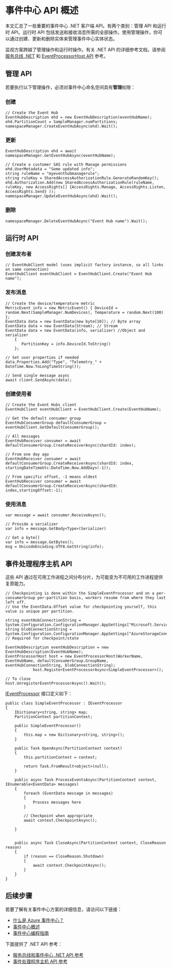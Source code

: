 <!-- 10/24/2016 OK  -->
<properties 
    pageTitle="Azure 事件中心 API 概述 | Azure"
    description="汇总了一些重要的事件中心 .NET 客户端 API。"
    services="event-hubs"
    documentationCenter="na"
    authors="sethmanheim"
    manager="timlt"
    editor="" />
<tags 
    ms.service="event-hubs"
    ms.devlang="dotnet"
    ms.topic="article"
    ms.tgt_pltfrm="na"
    ms.workload="na"
    ms.date="08/16/2016"
    wacn.date="10/10/2016"
    ms.author="sethm" />

# 事件中心 API 概述

本文汇总了一些重要的事件中心 .NET 客户端 API。有两个类别：管理 API 和运行时 API。运行时 API 包括发送和接收消息所需的全部操作。使用管理操作，你可以通过创建、更新和删除实体来管理事件中心实体状态。

监视方案跨越了管理操作和运行时操作。有关 .NET API 的详细参考文档，请参阅[服务总线 .NET](https://msdn.microsoft.com/zh-cn/library/azure/mt419900.aspx) 和 [EventProcessorHost API](https://msdn.microsoft.com/zh-cn/library/azure/mt445521.aspx) 参考。

## 管理 API

若要执行以下管理操作，必须对事件中心命名空间具有**管理**权限：

### 创建


    // Create the Event Hub
    EventHubDescription ehd = new EventHubDescription(eventHubName);
    ehd.PartitionCount = SampleManager.numPartitions;
    namespaceManager.CreateEventHubAsync(ehd).Wait();


### 更新


    EventHubDescription ehd = await namespaceManager.GetEventHubAsync(eventHubName);
    
    // Create a customer SAS rule with Manage permissions
    ehd.UserMetadata = "Some updated info";
    string ruleName = "myeventhubmanagerule";
    string ruleKey = SharedAccessAuthorizationRule.GenerateRandomKey();
    ehd.Authorization.Add(new SharedAccessAuthorizationRule(ruleName, ruleKey, new AccessRights[] {AccessRights.Manage, AccessRights.Listen, AccessRights.Send} )); 
    namespaceManager.UpdateEventHubAsync(ehd).Wait();


### 删除


    namespaceManager.DeleteEventHubAsync("Event Hub name").Wait();


## 运行时 API

### 创建发布者


    // EventHubClient model (uses implicit factory instance, so all links on same connection)
    EventHubClient eventHubClient = EventHubClient.Create("Event Hub name");


### 发布消息


    // Create the device/temperature metric
    MetricEvent info = new MetricEvent() { DeviceId = random.Next(SampleManager.NumDevices), Temperature = random.Next(100) };
    EventData data = new EventData(new byte[10]); // Byte array
    EventData data = new EventData(Stream); // Stream 
    EventData data = new EventData(info, serializer) //Object and serializer 
        {
           PartitionKey = info.DeviceId.ToString()
        };
    
    // Set user properties if needed
    data.Properties.Add("Type", "Telemetry_" + DateTime.Now.ToLongTimeString());
    
    // Send single message async
    await client.SendAsync(data);


### 创建使用者


    // Create the Event Hubs client
    EventHubClient eventHubClient = EventHubClient.Create(EventHubName);
    
    // Get the default consumer group
    EventHubConsumerGroup defaultConsumerGroup = eventHubClient.GetDefaultConsumerGroup();
    
    // All messages
    EventHubReceiver consumer = await defaultConsumerGroup.CreateReceiverAsync(shardId: index);
    
    // From one day ago
    EventHubReceiver consumer = await defaultConsumerGroup.CreateReceiverAsync(shardId: index, startingDateTimeUtc:DateTime.Now.AddDays(-1));
                            
    // From specific offset, -1 means oldest
    EventHubReceiver consumer = await defaultConsumerGroup.CreateReceiverAsync(shardId: index,startingOffset:-1); 


### 使用消息


    var message = await consumer.ReceiveAsync();
    
    // Provide a serializer
    var info = message.GetBody<Type>(Serializer)
                                        
    // Get a byte[]
    var info = message.GetBytes(); 
    msg = UnicodeEncoding.UTF8.GetString(info);


## 事件处理程序主机 API

这些 API 通过在可用工作进程之间分布分片，为可能变为不可用的工作进程提供复原能力。


    // Checkpointing is done within the SimpleEventProcessor and on a per-consumerGroup per-partition basis, workers resume from where they last left off.
    // Use the EventData.Offset value for checkpointing yourself, this value is unique per partition.
    
    string eventHubConnectionString = System.Configuration.ConfigurationManager.AppSettings["Microsoft.ServiceBus.ConnectionString"];
    string blobConnectionString = System.Configuration.ConfigurationManager.AppSettings["AzureStorageConnectionString"]; // Required for checkpoint/state
    
    EventHubDescription eventHubDescription = new EventHubDescription(EventHubName);
    EventProcessorHost host = new EventProcessorHost(WorkerName, EventHubName, defaultConsumerGroup.GroupName, eventHubConnectionString, blobConnectionString);
                host.RegisterEventProcessorAsync<SimpleEventProcessor>();
    
    // To close
    host.UnregisterEventProcessorAsync().Wait();   


[IEventProcessor](https://msdn.microsoft.com/zh-cn/library/azure/microsoft.servicebus.messaging.ieventprocessor.aspx) 接口定义如下：


    public class SimpleEventProcessor : IEventProcessor
    {
        IDictionary<string, string> map;
        PartitionContext partitionContext;
    
        public SimpleEventProcessor()
        {
            this.map = new Dictionary<string, string>();
        }
    
        public Task OpenAsync(PartitionContext context)
        {
            this.partitionContext = context;
    
            return Task.FromResult<object>(null);
        }
    
        public async Task ProcessEventsAsync(PartitionContext context, IEnumerable<EventData> messages)
        {
            foreach (EventData message in messages)
            {
                Process messages here
            }
            
            // Checkpoint when appropriate
            await context.CheckpointAsync();
    
        }
    
    
        public async Task CloseAsync(PartitionContext context, CloseReason reason)
        {
            if (reason == CloseReason.Shutdown)
            {
                await context.CheckpointAsync();
            }
        }
    }


## 后续步骤

若要了解有关事件中心方案的详细信息，请访问以下链接：

- [什么是 Azure 事件中心？](/documentation/articles/event-hubs-what-is-event-hubs/)
- [事件中心概述](/documentation/articles/event-hubs-overview/)
- [事件中心编程指南](/documentation/articles/event-hubs-programming-guide/)

下面提供了 .NET API 参考：

- [服务总线和事件中心 .NET API 参考](https://msdn.microsoft.com/zh-cn/library/azure/mt419900.aspx)
- [事件处理程序主机 API 参考](https://msdn.microsoft.com/zh-cn/library/azure/mt445521.aspx)

<!---HONumber=Mooncake_0926_2016-->